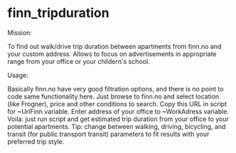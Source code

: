 # finn_tripduration
Mission:

To find out walk/drive trip duration between apartments from finn.no and your custom address. Allows to focus on advertisements in appropriate range from your office or your childern's school.

Usage:

Basically finn.no have very good filtration options, and there is no point to code same functionality here.
Just browse to finn.no and select location (like Frogner), price and other conditions to search.
Copy this URL in script for ~UrlFinn variable.
Enter address of your office to ~WorkAdress variable.
Voila: just run script and get estimated trip duration from your office to your potential apartments.
Tip: change between walking, driving, bicycling, and transit (for public transport transit) parameters to fit results with your preferred trip style.
